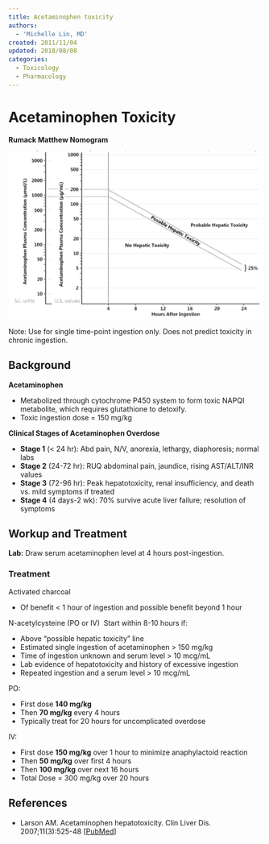 ```yaml
---
title: Acetaminophen toxicity
authors:
  - 'Michelle Lin, MD'
created: 2011/11/04
updated: 2018/08/08
categories:
  - Toxicology
  - Pharmacology
---
```


# Acetaminophen Toxicity

**Rumack Matthew Nomogram**

![Rumack Matthew Nomogram](/cards/media/acetaminophen-toxicity_image-1.png)

Note: Use for single time-point ingestion only. Does not predict toxicity in chronic ingestion.

## Background

**Acetaminophen**

- Metabolized through cytochrome P450 system to form toxic NAPQI metabolite, which requires glutathione to detoxify.
- Toxic ingestion dose = 150 mg/kg 

**Clinical Stages of Acetaminophen Overdose**

- **Stage 1** (&lt; 24 hr): Abd pain, N/V, anorexia, lethargy, diaphoresis; normal labs
- **Stage 2** (24-72 hr): RUQ abdominal pain, jaundice, rising AST/ALT/INR values 
- **Stage 3** (72-96 hr): Peak hepatotoxicity, renal insufficiency, and death vs. mild symptoms if treated
- **Stage 4** (4 days-2 wk): 70% survive acute liver failure; resolution of symptoms

## Workup and Treatment

**Lab:** Draw serum acetaminophen level at 4 hours post-ingestion. 

### Treatment

<span class="drug">Activated charcoal</span>
- Of benefit &lt; 1 hour of ingestion and possible benefit beyond 1 hour

<span class="drug">N-acetylcysteine</span> (PO or IV) 
Start within 8-10 hours if:
- Above “possible hepatic toxicity” line
- Estimated single ingestion of acetaminophen > 150 mg/kg
- Time of ingestion unknown and serum level > 10 mcg/mL
- Lab evidence of hepatotoxicity and history of excessive ingestion 
- Repeated ingestion and a serum level > 10 mcg/mL

PO: 
- First dose **140 mg/kg** 
- Then **70 mg/kg** every 4 hours 
- Typically treat for 20 hours for uncomplicated overdose

IV: 
- First dose **150 mg/kg** over 1 hour to minimize anaphylactoid reaction
- Then **50 mg/kg** over first 4 hours
- Then **100 mg/kg** over next 16 hours
- Total Dose = 300 mg/kg over 20 hours

## References

- Larson AM. Acetaminophen hepatotoxicity. Clin Liver Dis. 2007;11(3):525-48 [[PubMed](https://www.ncbi.nlm.nih.gov/pubmed/?term=17723918)]
